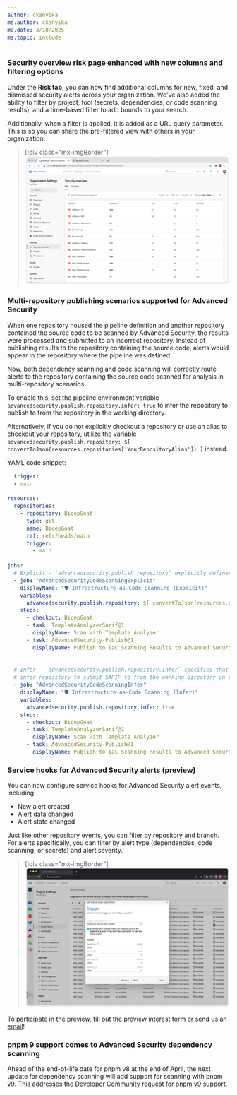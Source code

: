 ```yaml
---
author: ckanyika
ms.author: ckanyika
ms.date: 3/18/2025
ms.topic: include
---
```


### Security overview risk page enhanced with new columns and filtering options

Under the **Risk tab**, you can now find additional columns for new, fixed, and dismissed security alerts across your organization. We've also added the ability to filter by project, tool (secrets, dependencies, or code scanning results), and a time-based filter to add bounds to your search. 

Additionally, when a filter is applied, it is added as a URL query parameter. This is so you can share the pre-filtered view with others in your organization.

> [!div class="mx-imgBorder"]
> [![Screenshot of Security overview risk page.](../../media/253-ghazdo-01.png "Screenshot of Security overview risk page")](../../media/253-ghazdo-01.png#lightbox)


### Multi-repository publishing scenarios supported for Advanced Security

When one repository housed the pipeline definition and another repository contained the source code to be scanned by Advanced Security, the results were processed and submitted to an incorrect repository. Instead of publishing results to the repository containing the source code, alerts would appear in the repository where the pipeline was defined.

Now, both dependency scanning and code scanning will correctly route alerts to the repository containing the source code scanned for analysis in multi-repository scenarios.

To enable this, set the pipeline environment variable `advancedsecurity.publish.repository.infer: true` to infer the repository to publish to from the repository in the working directory. 

Alternatively, if you do not explicitly checkout a repository or use an alias to checkout your repository, utilize the variable `advancedsecurity.publish.repository: $[ convertToJson(resources.repositories['YourRepositoryAlias']) ]` instead.

YAML code snippet:

```yaml
  trigger:
  - main

resources:
  repositories:
    - repository: BicepGoat
      type: git
      name: BicepGoat
      ref: refs/heads/main
      trigger:
        - main

jobs:
  # Explicit - `advancedsecurity.publish.repository` explicitly defines the repository to submit SARIF to.
  - job: "AdvancedSecurityCodeScanningExplicit"
    displayName: "🛡 Infrastructure-as-Code Scanning (Explicit)"
    variables:
      advancedsecurity.publish.repository: $[ convertToJson(resources.repositories['BicepGoat']) ]
    steps:
      - checkout: BicepGoat
      - task: TemplateAnalyzerSarif@1
        displayName: Scan with Template Analyzer
      - task: AdvancedSecurity-Publish@1
        displayName: Publish to IaC Scanning Results to Advanced Security


  # Infer - `advancedsecurity.publish.repository.infer` specifies that the `AdvancedSecurity-Publish` must
  # infer repository to submit SARIF to from the working directory on the build agent.
  - job: "AdvancedSecurityCodeScanningInfer"
    displayName: "🛡 Infrastructure-as-Code Scanning (Infer)"
    variables:
      advancedsecurity.publish.repository.infer: true
    steps:
      - checkout: BicepGoat
      - task: TemplateAnalyzerSarif@1
        displayName: Scan with Template Analyzer
      - task: AdvancedSecurity-Publish@1
        displayName: Publish to IaC Scanning Results to Advanced Security
```

### Service hooks for Advanced Security alerts (preview) 

You can now configure service hooks for Advanced Security alert events, including:

* New alert created 
* Alert data changed
* Alert state changed 

Just like other repository events, you can filter by repository and branch. For alerts specifically, you can filter by alert type (dependencies, code scanning, or secrets) and alert severity.

> [!div class="mx-imgBorder"]
> [![Screenshot of  filter by alert type .](../../media/253-ghazdo-02.png "Screenshot of S filter by alert type ")](../../media/253-ghazdo-02.png#lightbox)

To participate in the preview, fill out the [preview interest form](https://aka.ms/ghazdo-service-hooks-preview) or send us an [email](mailto:ghazdopreview@microsoft.com)!

### pnpm 9 support comes to Advanced Security dependency scanning

Ahead of the end-of-life date for pnpm v8 at the end of April, the next update for dependency scanning will add support for scanning with pnpm v9. This addresses the [Developer Community](https://developercommunity.visualstudio.com/t/AdvancedSecurity-Dependency-Scanning1-T/10743452) request for pnpm v9 support.